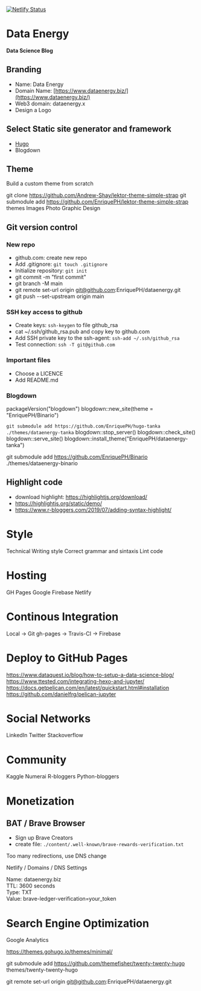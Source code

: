 [![Netlify Status](https://api.netlify.com/api/v1/badges/d638f799-bbf7-4905-99e0-7696e734c879/deploy-status)](https://app.netlify.com/sites/blissful-brahmagupta-f99171/deploys)

# Data Energy
**Data Science Blog**


## Branding

 * Name: Data Energy
 * Domain Name:  [https://www.dataenergy.biz/](https://www.dataenergy.biz/)
 * Web3 domain:  dataenergy.x
 * Design a Logo


## Select Static site generator and framework

 * [Hugo](https://gohugo.io/)
 * Blogdown


## Theme

Build a custom theme from scratch 

git clone https://github.com/Andrew-Shay/lektor-theme-simple-strap
git submodule add https://github.com/EnriquePH/lektor-theme-simple-strap themes
Images
Photo
Graphic Design

## Git version control

### New repo

 * github.com: create new repo
 * Add .gitignore: `git touch .gitignore`
 * Initialize repository:  `git init`
 * git commit -m "first commit"
 * git branch -M main
 * git remote set-url origin git@github.com:EnriquePH/dataenergy.git
 * git push --set-upstream origin main
 
### SSH key access to github

 * Create keys: `ssh-keygen` to  file github_rsa
 * cat ~/.ssh/github_rsa.pub and copy key to github.com
 * Add SSH private key to the ssh-agent: `ssh-add ~/.ssh/github_rsa`
 * Test connection: `ssh -T git@github.com`


### Important files

* Choose a LICENCE
* Add README.md

### Blogdown

packageVersion("blogdown")
blogdown::new_site(theme = "EnriquePH/Binario")

`git submodule add https://github.com/EnriquePH/hugo-tanka ./themes/dataenergy-tanka`
blogdown::stop_server()
blogdown::check_site()
blogdown::serve_site()
blogdown::install_theme("EnriquePH/dataenergy-tanka")

git submodule add https://github.com/EnriquePH/Binario ./themes/dataenergy-binario

## Highlight code

* download highlight:  https://highlightjs.org/download/
* https://highlightjs.org/static/demo/
* https://www.r-bloggers.com/2019/07/adding-syntax-highlight/

# Style
Technical Writing style
Correct grammar and sintaxis
Lint code


# Hosting
GH Pages
Google Firebase
Netlify

# Continous Integration
Local -> Git gh-pages -> Travis-CI -> Firebase

# Deploy to GitHub Pages

https://www.dataquest.io/blog/how-to-setup-a-data-science-blog/
https://www.ttested.com/integrating-hexo-and-jupyter/
https://docs.getpelican.com/en/latest/quickstart.html#installation
https://github.com/danielfrg/pelican-jupyter

# Social Networks
LinkedIn
Twitter
Stackoverflow

# Community
Kaggle
Numerai
R-bloggers
Python-bloggers

# Monetization

## BAT / Brave Browser
  * Sign up Brave Creators    
  * create file: `./content/.well-known/brave-rewards-verification.txt` 

Too many redirections, use DNS change

Netlify / Domains / DNS Settings

Name: dataenergy.biz    
TTL:  3600 seconds    
Type: TXT    
Value: brave-ledger-verification=your_token    

# Search Engine Optimization
Google Analytics

https://themes.gohugo.io/themes/minimal/

git submodule add https://github.com/themefisher/twenty-twenty-hugo themes/twenty-twenty-hugo


git remote set-url origin git@github.com:EnriquePH/dataenergy.git

